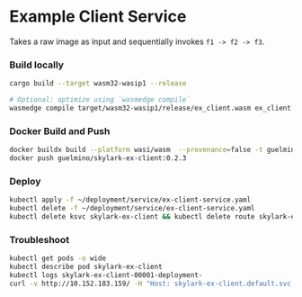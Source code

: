 # Example Client Service
Takes a raw image as input and sequentially invokes `f1 -> f2 -> f3`.

### Build locally
```bash
cargo build --target wasm32-wasip1 --release

# Optional: optimize using `wasmedge compile`
wasmedge compile target/wasm32-wasip1/release/ex_client.wasm ex_client.wasm
```

### Docker Build and Push
```bash
docker buildx build --platform wasi/wasm  --provenance=false -t guelmino/skylark-ex-client:0.2.3 . --no-cache
docker push guelmino/skylark-ex-client:0.2.3
```
### Deploy
```bash
kubectl apply -f ~/deployment/service/ex-client-service.yaml
kubectl delete -f ~/deployment/service/ex-client-service.yaml
kubectl delete ksvc skylark-ex-client && kubectl delete route skylark-ex-client && kubectl delete configuration skylark-ex-client && kubectl delete svc skylark-ex-client

```
### Troubleshoot
```bash
kubectl get pods -o wide
kubectl describe pod skylark-ex-client
kubectl logs skylark-ex-client-00001-deployment-
curl -v http://10.152.183.159/ -H "Host: skylark-ex-client.default.svc.cluster.local"

```

